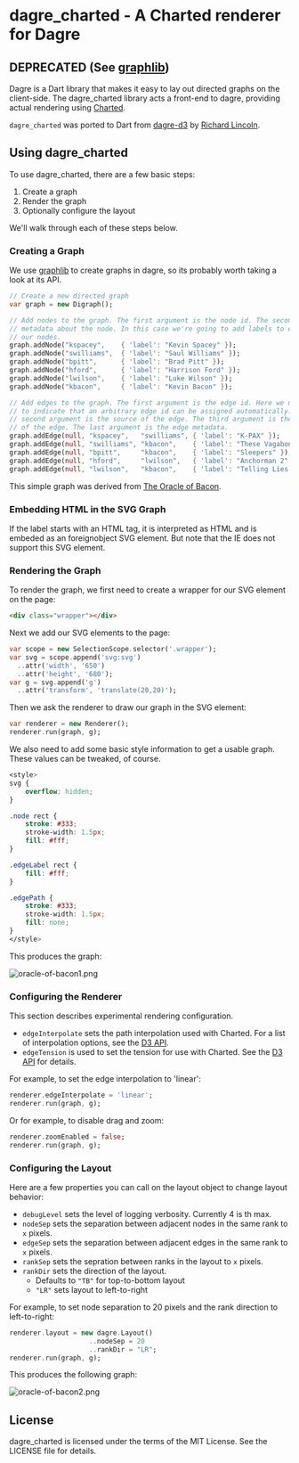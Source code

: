 # dagre_charted - A Charted renderer for Dagre

## DEPRECATED (See [graphlib](https://pub.dartlang.org/packages/graphlib))

Dagre is a Dart library that makes it easy to lay out directed graphs on
the client-side. The dagre_charted library acts a front-end to dagre, providing
actual rendering using [Charted][].

`dagre_charted` was ported to Dart from [dagre-d3](https://github.com/cpettitt/dagre-d3)
by [Richard Lincoln](http://git.io/rwl).
<!--
## Demo

Try our [interactive demo](http://rwl.github.io/project/dagre_charted/latest/demo/interactive-demo.html)!

Or some of our other examples:

* [Sentence Tokenization](http://rwl.github.io/project/dagre_charted/latest/demo/sentence-tokenization.html)
* [TCP State Diagram](http://rwl.github.io/project/dagre_charted/latest/demo/tcp-state-diagram.html)
    * [TCP State Diagram](http://rwl.github.io/project/dagre_charted/latest/demo/tcp-state-diagram-json.html) using JSON as input.
* [ETL Visualization](http://rwl.github.io/project/dagre_charted/latest/demo/etl-status.html)
* [Style Attributes](http://rwl.github.io/project/dagre_charted/latest/demo/style-attrs.html)
* [User-defined Node Shapes](http://rwl.github.io/project/dagre_charted/latest/demo/user-defined-nodes.html)
* [Tooltip on Hover](http://rwl.github.io/project/dagre_charted/latest/demo/hover.html)

These demos and more can be found in the `example` folder of the project. Simply
open them in your browser - there is no need to start a web server.
-->
## Using dagre_charted

To use dagre_charted, there are a few basic steps:

1. Create a graph
2. Render the graph
3. Optionally configure the layout

We'll walk through each of these steps below.

### Creating a Graph

We use [graphlib](https://pub.dartlang.org/packages/graphlib) to create graphs in
dagre, so its probably worth taking a look at its API.

```dart
// Create a new directed graph
var graph = new Digraph();

// Add nodes to the graph. The first argument is the node id. The second is
// metadata about the node. In this case we're going to add labels to each of
// our nodes.
graph.addNode("kspacey",    { 'label': "Kevin Spacey" });
graph.addNode("swilliams",  { 'label': "Saul Williams" });
graph.addNode("bpitt",      { 'label': "Brad Pitt" });
graph.addNode("hford",      { 'label': "Harrison Ford" });
graph.addNode("lwilson",    { 'label': "Luke Wilson" });
graph.addNode("kbacon",     { 'label': "Kevin Bacon" });

// Add edges to the graph. The first argument is the edge id. Here we use null
// to indicate that an arbitrary edge id can be assigned automatically. The
// second argument is the source of the edge. The third argument is the target
// of the edge. The last argument is the edge metadata.
graph.addEdge(null, "kspacey",   "swilliams", { 'label': "K-PAX" });
graph.addEdge(null, "swilliams", "kbacon",    { 'label': "These Vagabond Shoes" });
graph.addEdge(null, "bpitt",     "kbacon",    { 'label': "Sleepers" });
graph.addEdge(null, "hford",     "lwilson",   { 'label': "Anchorman 2" });
graph.addEdge(null, "lwilson",   "kbacon",    { 'label': "Telling Lies in America" });
```

This simple graph was derived from [The Oracle of
Bacon](http://oracleofbacon.org/).

### Embedding HTML in the SVG Graph
If the label starts with an HTML tag, it is interpreted as HTML and is embeded
as an foreignobject SVG element. But note that the IE does not support this
SVG element.


### Rendering the Graph

To render the graph, we first need to create a wrapper for our SVG element on
the page:

```html
<div class="wrapper"></div>
```

Next we add our SVG elements to the page:

```dart
var scope = new SelectionScope.selector('.wrapper');
var svg = scope.append('svg:svg')
  ..attr('width', '650')
  ..attr('height', '680');
var g = svg.append('g')
  ..attr('transform', 'translate(20,20)');
```

Then we ask the renderer to draw our graph in the SVG element:

```dart
var renderer = new Renderer();
renderer.run(graph, g);
```

We also need to add some basic style information to get a usable graph. These
values can be tweaked, of course.

```css
<style>
svg {
    overflow: hidden;
}

.node rect {
    stroke: #333;
    stroke-width: 1.5px;
    fill: #fff;
}

.edgeLabel rect {
    fill: #fff;
}

.edgePath {
    stroke: #333;
    stroke-width: 1.5px;
    fill: none;
}
</style>
```

This produces the graph:

![oracle-of-bacon1.png](http://rwl.github.io/project/dagre_charted/static/oracle-of-bacon1.png)

### Configuring the Renderer

This section describes experimental rendering configuration.

* `edgeInterpolate` sets the path interpolation used with Charted. For a list
  of interpolation options, see the [D3 API](https://github.com/mbostock/d3/wiki/SVG-Shapes#wiki-line_interpolate).
* `edgeTension` is used to set the tension for use with Charted. See the
  [D3 API](https://github.com/mbostock/d3/wiki/SVG-Shapes#wiki-line_tension) for details.

For example, to set the edge interpolation to 'linear':

```dart
renderer.edgeInterpolate = 'linear';
renderer.run(graph, g);
```

Or for example, to disable drag and zoom:

```dart
renderer.zoomEnabled = false;
renderer.run(graph, g);
```

### Configuring the Layout

Here are a few properties you can call on the layout object to change layout behavior:

* `debugLevel` sets the level of logging verbosity. Currently 4 is th max.
* `nodeSep` sets the separation between adjacent nodes in the same rank to `x` pixels.
* `edgeSep` sets the separation between adjacent edges in the same rank to `x` pixels.
* `rankSep` sets the sepration between ranks in the layout to `x` pixels.
* `rankDir` sets the direction of the layout.
    * Defaults to `"TB"` for top-to-bottom layout
    * `"LR"` sets layout to left-to-right

For example, to set node separation to 20 pixels and the rank direction to left-to-right:

```dart
renderer.layout = new dagre.Layout()
                    ..nodeSep = 20
                    ..rankDir = "LR";
renderer.run(graph, g);
```

This produces the following graph:

![oracle-of-bacon2.png](http://rwl.github.io/project/dagre_charted/static/oracle-of-bacon2.png)

## License

dagre_charted is licensed under the terms of the MIT License. See the LICENSE file
for details.

[Charted]: https://pub.dartlang.org/packages/charted
